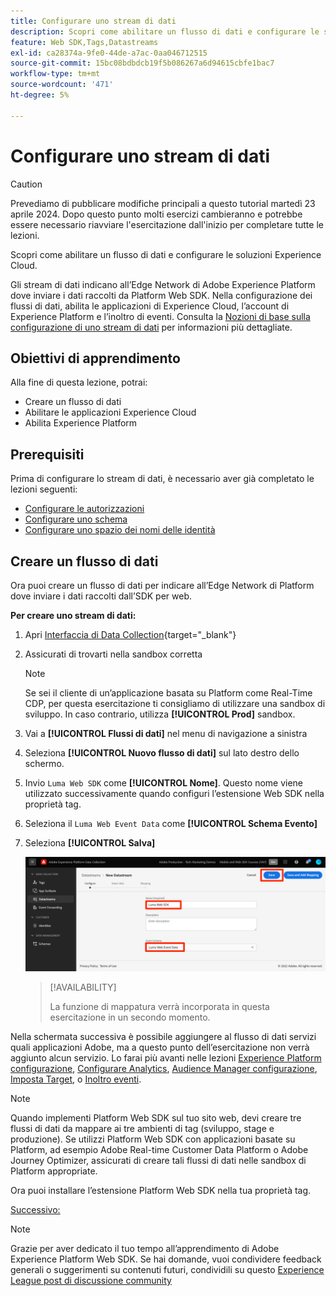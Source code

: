 ```yaml
---
title: Configurare uno stream di dati
description: Scopri come abilitare un flusso di dati e configurare le soluzioni Experience Cloud. Questa lezione fa parte dell’esercitazione Implementare Adobe Experience Cloud con Web SDK.
feature: Web SDK,Tags,Datastreams
exl-id: ca28374a-9fe0-44de-a7ac-0aa046712515
source-git-commit: 15bc08bdbdcb19f5b086267a6d94615cbfe1bac7
workflow-type: tm+mt
source-wordcount: '471'
ht-degree: 5%

---
```


# Configurare uno stream di dati


>[!CAUTION]
>
>Prevediamo di pubblicare modifiche principali a questo tutorial martedì 23 aprile 2024. Dopo questo punto molti esercizi cambieranno e potrebbe essere necessario riavviare l&#39;esercitazione dall&#39;inizio per completare tutte le lezioni.

Scopri come abilitare un flusso di dati e configurare le soluzioni Experience Cloud.

Gli stream di dati indicano all’Edge Network di Adobe Experience Platform dove inviare i dati raccolti da Platform Web SDK. Nella configurazione dei flussi di dati, abilita le applicazioni di Experience Cloud, l’account di Experience Platform e l’inoltro di eventi. Consulta la [Nozioni di base sulla configurazione di uno stream di dati](https://experienceleague.adobe.com/docs/experience-platform/edge/fundamentals/datastreams.html?lang=it) per informazioni più dettagliate.

## Obiettivi di apprendimento

Alla fine di questa lezione, potrai:

* Creare un flusso di dati
* Abilitare le applicazioni Experience Cloud
* Abilita Experience Platform

## Prerequisiti

Prima di configurare lo stream di dati, è necessario aver già completato le lezioni seguenti:

* [Configurare le autorizzazioni](configure-permissions.md)
* [Configurare uno schema](configure-schemas.md)
* [Configurare uno spazio dei nomi delle identità](configure-identities.md)

## Creare un flusso di dati

Ora puoi creare un flusso di dati per indicare all’Edge Network di Platform dove inviare i dati raccolti dall’SDK per web.

**Per creare uno stream di dati:**

1. Apri [Interfaccia di Data Collection](https://launch.adobe.com/){target="_blank"}
1. Assicurati di trovarti nella sandbox corretta

   >[!NOTE]
   >
   >Se sei il cliente di un’applicazione basata su Platform come Real-Time CDP, per questa esercitazione ti consigliamo di utilizzare una sandbox di sviluppo. In caso contrario, utilizza **[!UICONTROL Prod]** sandbox.

1. Vai a **[!UICONTROL Flussi di dati]** nel menu di navigazione a sinistra
1. Seleziona **[!UICONTROL Nuovo flusso di dati]** sul lato destro dello schermo.
1. Invio `Luma Web SDK` come **[!UICONTROL Nome]**. Questo nome viene utilizzato successivamente quando configuri l’estensione Web SDK nella proprietà tag.
1. Seleziona il `Luma Web Event Data` come **[!UICONTROL Schema Evento]**
1. Seleziona **[!UICONTROL Salva]**

   ![Creare lo stream di dati](assets/datastream-create-datastream.png)

   >[!AVAILABILITY]
   >
   >La funzione di mappatura verrà incorporata in questa esercitazione in un secondo momento.




Nella schermata successiva è possibile aggiungere al flusso di dati servizi quali applicazioni Adobe, ma a questo punto dell’esercitazione non verrà aggiunto alcun servizio. Lo farai più avanti nelle lezioni [Experience Platform configurazione](setup-experience-platform.md), [Configurare Analytics](setup-analytics.md), [Audience Manager configurazione](setup-audience-manager.md), [Imposta Target](setup-target.md), o [Inoltro eventi](setup-event-forwarding.md).

>[!NOTE]
>
>Quando implementi Platform Web SDK sul tuo sito web, devi creare tre flussi di dati da mappare ai tre ambienti di tag (sviluppo, stage e produzione). Se utilizzi Platform Web SDK con applicazioni basate su Platform, ad esempio Adobe Real-time Customer Data Platform o Adobe Journey Optimizer, assicurati di creare tali flussi di dati nelle sandbox di Platform appropriate.

Ora puoi installare l’estensione Platform Web SDK nella tua proprietà tag.

[Successivo: ](install-web-sdk.md)

>[!NOTE]
>
>Grazie per aver dedicato il tuo tempo all’apprendimento di Adobe Experience Platform Web SDK. Se hai domande, vuoi condividere feedback generali o suggerimenti su contenuti futuri, condividili su questo [Experience League post di discussione community](https://experienceleaguecommunities.adobe.com/t5/adobe-experience-platform-launch/tutorial-discussion-implement-adobe-experience-cloud-with-web/td-p/444996)
